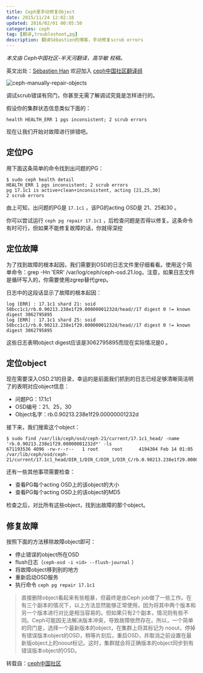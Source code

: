 ```yaml
---
title: Ceph里手动修复Object
date: 2015/11/24 12:02:18
updated: 2016/02/01 00:05:50
categories: ceph
tag: [翻译,troubleshoot,pg]
description: 翻译Sébastien的博客，手动修复scrub errors
---
```

*本文由 Ceph中国社区-半天河翻译，高华敏 校稿。*

英文出处：[Sébastien Han](http://www.sebastien-han.fr/blog/2015/04/27/ceph-manually-repair-object/)  欢迎加入 [ceph中国社区翻译组](http://7xj5dz.com1.z0.glb.clouddn.com/qun.png)

![ceph-manually-repair-objects](http://sebastien-han.fr/images/ceph-manually-repair-objects.jpg)

调试scrub错误有窍门，你甚至无需了解调试究竟是怎样进行的。

假设你的集群状态信息类似下面的：

    health HEALTH_ERR 1 pgs inconsistent; 2 scrub errors

现在让我们开始对故障进行排错吧。

## 定位PG
用下面这条简单的命令找到出问题的PG：

```
$ sudo ceph health detail
HEALTH_ERR 1 pgs inconsistent; 2 scrub errors
pg 17.1c1 is active+clean+inconsistent, acting [21,25,30]
2 scrub errors
```

由上可知，出问题的PG是 `17.1c1` ，该PG的acting OSD是 21、25和30 。

你可以尝试运行 `ceph pg repair 17.1c1` ，后检查问题是否得以修复。这条命令有时可行，但如果不能修复故障的话，你就得深挖

## 定位故障
为了找到故障的根本起因，我们需要到OSD的日志文件里仔细看看。使用这个简单命令：grep -Hn 'ERR' /var/log/ceph/ceph-osd.21.log，注意，如果日志文件是循环写入的，你需要使用zgrep替代grep。 

日志中的这段话显示了故障的根本起因：

```
log [ERR] : 17.1c1 shard 21: soid 58bcc1c1/rb.0.90213.238e1f29.00000001232d/head//17 digest 0 != known digest 3062795895
log [ERR] : 17.1c1 shard 25: soid 58bcc1c1/rb.0.90213.238e1f29.00000001232d/head//17 digest 0 != known digest 3062795895
```

这些日志表明object digest应该是3062795895而现在实际情况是0 。

## 定位object
现在需要深入OSD.21的目录，幸运的是前面我们抓到的日志已经足够清晰简洁明了的表明对应object信息：

- 问题PG：17.1c1
- OSD编号：21、25，30
- Object名字：rb.0.90213.238e1f29.00000001232d

接下来，我们搜索这个object：

```
$ sudo find /var/lib/ceph/osd/ceph-21/current/17.1c1_head/ -name 'rb.0.90213.238e1f29.00000001232d*' -ls
671193536 4096 -rw-r--r--   1 root     root      4194304 Feb 14 01:05 /var/lib/ceph/osd/ceph-21/current/17.1c1_head/DIR_1/DIR_C/DIR_1/DIR_C/rb.0.90213.238e1f29.00000001232d__head_58BCC1C1__11
```

还有一些其他事项需要检查：
- 查看PG每个acting OSD上的该object的大小
- 查看PG每个acting OSD上的该object的MD5

检查之后，对比所有这些object，找到出故障的那个object。

## 修复故障
按照下面的方法移除故障object即可：
- 停止错误的object所在OSD
- flush日志（`ceph-osd -i <id> --flush-journal` ）
- 将故障object移到别的地方
- 重新启动OSD服务
- 执行命令 `ceph pg repair 17.1c1`

> 直接删除object看起来有些粗暴，但最终是由Ceph job做了一些工作。在有三个副本的情况下，以上方法显然能够正常使用，因为将其中两个版本和另一个版本进行对比是相当容易的。但如果只有2个副本，情况则有些不同。Ceph可能因无法解决版本冲突，导致故障依然存在。所以，一个简单的窍门是，选择一个最新版本的object，在集群上将其标记为 noout，停掉有错误版本object的OSD，稍等片刻后，重启OSD，并取消之前设置在最新版object上的noout标记。这时，集群就会将正确版本的object同步到有错误版本object的OSD。

转载自：[ceph中国社区](http://bbs.ceph.org.cn/article/17)